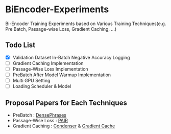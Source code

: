 # BiEncoder-Experiments
Bi-Encoder Training Experiments based on Various Training Techniques(e.g. Pre Batch, Passage-wise Loss, Gradient Caching, ...)

## Todo List
  - [X] Validation Dataset In-Batch Negative Accuracy Logging
  - [ ] Gradient Caching Implementation
  - [ ] Passage-Wise Loss Implementation
  - [ ] PreBatch After Model Warmup Implementation
  - [ ] Multi GPU Setting
  - [ ] Loading Scheduler & Model

## Proposal Papers for Each Techniques
  - PreBatch : [DensePhrases](https://arxiv.org/abs/2012.12624)
  - Passage-Wise Loss : [PAIR](https://arxiv.org/abs/2108.06027)
  - Gradient Caching : [Condenser](https://arxiv.org/abs/2104.08253) & [Gradient Cache](https://aclanthology.org/2021.repl4nlp-1.31/)
